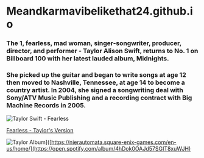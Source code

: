 # Meandkarmavibelikethat24.github.io
### The 1, fearless, mad woman, singer-songwriter, producer, director, and performer - Taylor Alison Swift, returns to No. 1 on Billboard 100 with her latest lauded album, Midnights. 
### She picked up the guitar and began to write songs at age 12 then moved to Nashville, Tennessee, at age 14 to become a country artist. In 2004, she signed a songwriting deal with Sony/ATV Music Publishing and a recording contract with Big Machine Records in 2005.  

![Taylor Swift - Fearless](https://www.platinumgames.com/wp-content/uploads/2016/03/A2-1.jpg)

<a href="https://open.spotify.com/album/4hDok0OAJd57SGIT8xuWJH">Fearless - Taylor's Version</a>

![Taylor Album](https://user-images.githubusercontent.com/99858112/155126762-6e3a0aae-767a-40bd-9aa5-8451e1690d2d.png)]([https://nierautomata.square-enix-games.com/en-us/home/](https://open.spotify.com/album/4hDok0OAJd57SGIT8xuWJH)





